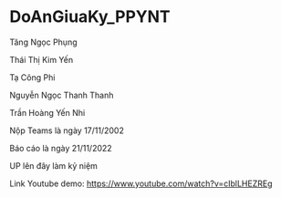 # DoAnGiuaKy_PPYNT
Tăng Ngọc Phụng  

Thái Thị Kim Yến

Tạ Công Phi

Nguyễn Ngọc Thanh Thanh

Trần Hoàng Yến Nhi

Nộp Teams là ngày 17/11/2002 

Báo cáo là ngày 21/11/2022

UP lên đây làm kỷ niệm

Link Youtube demo: https://www.youtube.com/watch?v=cIblLHEZREg
